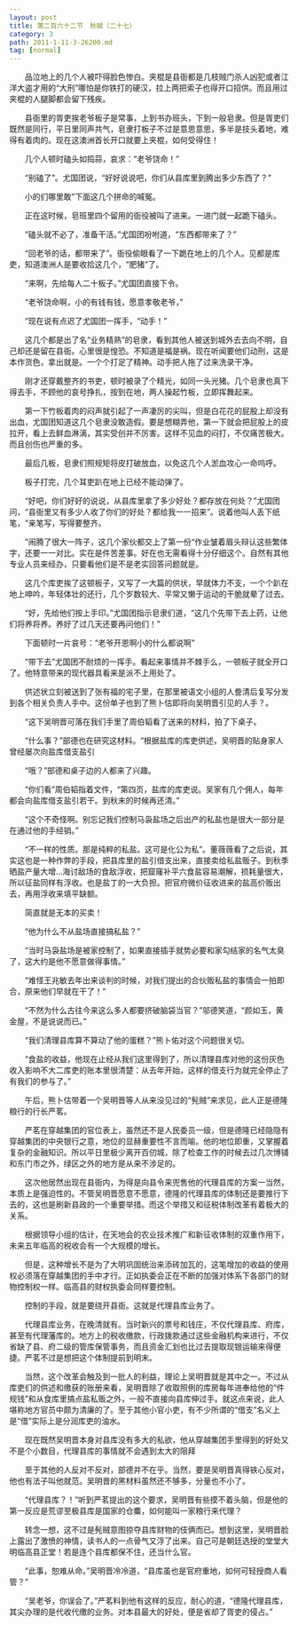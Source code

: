 ```yaml
---
layout: post
title: 第二百六十二节　秋赋（二十七）
category: 3
path: 2011-1-11-3-26200.md
tag: [normal]
---
```


　　品泣地上的几个人被吓得脸色惨白。夹棍是县衙都是几枝贼门杀人凶犯或者江洋大盗才用的“大刑”哪怕是你铁打的硬汉，拉上两把索子也得开口招供。而且用过夹棍的人腿脚都会留下残疾。

　　县衙里的胥吏挨老爷板子是常事，上到书办班头，下到一般皂隶。但是胥吏们既然是同行，平日里同声共气，皂隶打板子不过是意思意思，多半是技头着地，难得有着肉的。现在这澳洲首长开口就要上夹棍，如何受得住！

　　几个人顿时磕头如捣蒜，哀求：“老爷饶命！”

　　“别磕了”。尤国团说，“好好说说吧，你们从县库里到腾出多少东西了？”

　　小的们哪里敢”下面这几个拼命的喊冤。

　　正在这时候，皂班里四个留用的衙役被叫了进来。一进门就一起跪下磕头。

　　“磕头就不必了，准备干活。”尤国团吩咐道，“东西都带来了？”

　　“回老爷的话，都带来了”。衙役偷眼看了一下跪在地上的几个人。见都是库吏，知道澳洲人是要收拾这几个，“肥猪”了。

　　“来啊，先给每人二十板子。”尤国团直接下令。

　　“老爷饶命啊，小的有钱有钱，愿意孝敬老爷，”

　　“现在说有点迟了尤国团一挥手，“动手！”

　　这几个都是出了名“业务精熟”的皂隶，看到其他人被送到城外去去向不明，自己却还是留在县衙。心里很是惶恐。不知道是福是祸。现在听闻要他们动刑，这是本作货色，拿出就是。一个个打足了精神。动手把人拖了过来洗录干净。

　　刚才还穿戴整齐的书吏，顿时被录了个精光，如同一头光猪。几个皂隶也真下得去手，不顾他的哀号挣扎，按到在地，两人操起竹板，立即挥舞起来。

　　第一下竹板着肉的闷声就引起了一声凄厉的尖叫，但是白花花的屁股上却没有出血，尤国团知道这几个皂隶没敢造假。要是想糊弄他，第一下就会把屁股上的皮拉开，看上去鲜血淋漓，其实受创并不厉害。这样不见血的闷打，不仅痛苦极大。而且创伤也严重的多。

　　最后几板，皂隶们照规矩将皮打破放血，以免这几个人淤血攻心一命呜呼。

　　板子打完，几个耳吏趴在地上已经不能动弹了。

　　“好吧，你们好好的说说，从县库里拿了多少好处？都存放在何处？”尤国团问，“县衙里又有多少人收了你们的好处？都给我一一招来”。说着他叫人丢下纸笔，“亲笔写，写得要整齐。

　　”闹腾了很大一阵子，这几个家伙都交上了第一份“作业皱着眉头辩认这些繁体字，还要一一对比。实在是件苦差事。好在也无需看得十分仔细这个。自然有其他专业人员来经办，只要看他们是不是老实回答问题就是。

　　这几个库吏挨了这顿板子，又写了一大篇的供状，早就体力不支，一个个趴在地上呻吟，年轻体壮的还行，几个岁数较大、平常又懒于运动的干脆就晕了过去。

　　“好，先给他们按上手印。”尤国团指示皂隶们道，“这几个先带下去上药，让他们将养将养。养好了过几天还要再问他们！”

　　下面顿时一片哀号：“老爷开恩啊小的什么都说啊”

　　“带下去”尤国团不耐烦的一挥手。看起来事情并不棘手么，一顿板子就全开口了。他特意带来的现代器具看来是派不上用处了。

　　供述状立刻被送到了张有福的宅子里，在那里被语文小组的人誊清后复写分发到各个相关负责人手中。这份单子也到了熊卜估即将向吴明晋引见的人手？。

　　“这下吴明晋可落在我们手里了周伯韬看了送来的材料，拍了下桌子。

　　“什么事？”部德也在研究这材料。“根据盐库的库吏供述，吴明晋的贴身家人曾经屡次向盐库借支盐引

　　“哦？”部德和桌子边的人都来了兴趣。

　　“你们看”周伯韬指着文件，“第四页，盐库的库吏说。吴家有几个佣人，每年都会向盐库借支盐引若干。到秋末的时候再还清。”

　　“这个不奇怪啊。别忘记我们控制马袅盐场之后出产的私盐也是很大一部分是在通过他的手经销。”

　　“不一样的性质。那是纯粹的私盐。这可是化公为私”。董薇薇看了之后说，其实这也是一种作弊的手段，把县库里的盐引借支出来，直接卖给私盐贩子。到秋季晒盐产量大增…海讨敌场的食敌浮收，把窟窿补平六食盐容易潮解，损耗量很大，所以征盐同样有浮收。也是盐丁的一大负担。把官府微价征收进来的盐高价贩出去，再用浮收来填平缺额。

　　简直就是无本的买卖！

　　“他为什么不从盐场直接搞私盐？”

　　“当时马袅盐场是被家控制了，如果直接插手就势必要和家勾结家的名气太臭了，这大约是他不愿意做得事情。”

　　“难怪王兆敏去年出来谈判的时候，对我们提出的合伙贩私盐的事情会一拍即合，原来他们早就在干了！”

　　“不然为什么古往今来这么多人都要挤破脑袋当官？”邬德笑道，“颜如玉，黄金屋，不是说说而已。”

　　“我们清理县库算不算动了他的蛋糕？”熊卜佑对这个问题很关切。

　　“食盐的收益，他现在止经从我们这里得到了，所以清理县库对他的这份灰色收入影响不大二库吏的账本里很清楚：从去年开始，这样的借支行为就完全停止了有我们的参与了。”

　　午后，熊卜估带着一个吴明晋等人从来没见过的“髡贼”来求见，此人正是德隆粮行的行长严茗。

　　严茗在穿越集团的官位表上，虽然还不是人民委员一级，但是德隆已经隐隐有穿越集团的中央银行之意，地位的显赫重要性不言而喻。他的地位即重，又掌握着复杂的金融知识。所以平日里极少离开百仞城，除了检查工作的时候去过几次博铺和东门市之外，绿区之外的地方是从来不涉足的。

　　这次他居然出现在县衙内，为得是向县令来兜售他的代理县库的方案一当然，本质上是强迫性的。不管吴明晋愿意不愿意，德隆的代理县库的体制还是要推行下去的，这也是刷新县政的一个重要举措。而这个举措又和征税体制改革有着极大的关系。

　　根据领导小组的估计，在天地会的农业技术推广和新征收体制的双重作用下，未来五年临高的税收会有一个大规模的增长。

　　但是，这种增长不是为了大明巩固统治来添砖加瓦的，这笔增加的收益的使用权必须落在穿越集团的手中才行。正如执委会正在不断的加强对体系下各部门的财物控制权一样。临高县的财权执委会同样要控制。

　　控制的手段，就是要绕开县衙。这就是代理县库业务了。

　　代理县库业务，在晚清就有。当时新兴的票号和钱庄，不仅代理县库、府库，甚至有代理藩库的。地方上的税收缴款，行政拨款通过这些金融机构来进行，不仅省缺了县、府二级的管库保管事务，而且资金汇划也比过去提取现银运输来得便捷。严茗不过是想把这个体制提前到明末。

　　当然，这个改革会触及到一批人的利益，理论上吴明晋就是其中之一。不过从库吏们的供述和缴获的账册来看，吴明晋除了收取照例的库房每年进奉给他的“件规钱”和从食库里搞点盐私贩之外，一般不直接向县库伸过手。就这点来说，此人堪称地方官员中颇为清廉的了。至于其他小官小吏，有不少所谓的“借支”名义上是“借”实际上是分润库吏的油水。

　　现在既然吴明晋本身对县库没有多大的私欲，他从穿越集团手里得到的好处又不是个小数目，代理县库的事情就不会遇到太大的阻拜

　　至于其他的人反对不反对，部德并不在乎。当然，要是吴明晋真得铁心反对，他也有法子叫他就范。吴明晋的黑材料虽然还不够多，分量也不小了。

　　“代理县库？！”听到严茗提出的这个要求，吴明晋有些摸不着头脑，但是他的第一反应是荒谬至极县库是国家的仓麋，如何能叫一家粮行来代理？

　　转念一想，这不过是髡贼意图掠夺县库财物的伎俩而已。想到这里，吴明晋脸上露出了激愤的神情，读书人的一点骨气又浮了出来。自己可是朝廷选授的堂堂大明临高县正堂！若是连个县库都保不住，还当什么官。

　　“此事，恕难从命。”吴明晋冷冷道，“县库虽也是官府重地，如何可轻授商人看管？”

　　“吴老爷，你误会了。”严茗料到他有这样的反应，耐心的道，“德隆代理县库，其尖办理的是代收代缴的业务。对本县最大的好处，便是省却了胥吏的侵占。”